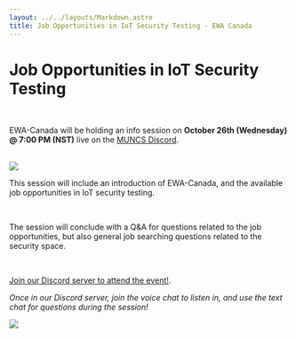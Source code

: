 ```yaml
---
layout: ../../layouts/Markdown.astro
title: Job Opportunities in IoT Security Testing - EWA Canada
---
```


# Job Opportunities in IoT Security Testing

<br />

EWA-Canada will be holding an info session on **October 26th (Wednesday) @ 7:00 PM (NST)** live on the [MUNCS Discord](https://discord.gg/6RpvsCFC?event=1034094276843425793).

<br />

<img src="https://intertek-cdn.s3.amazonaws.com/www-intertek-com/images/Business-Lines/Connected-World/Intertek-EWA-Canada.jpg">

<br />

This session will include an introduction of EWA-Canada, and the available job opportunities in IoT security testing.

<br />

The session will conclude with a Q&A for questions related to the job opportunities, but also general job searching questions related to the security space.

<br />

[Join our Discord server to attend the event!](https://discord.gg/6RpvsCFC?event=1034094276843425793).

_Once in our Discord server, join the voice chat to listen in, and use the text chat for questions during the session!_

<img src="https://imgur.com/kRfHQrv.png" class="mt-2">
